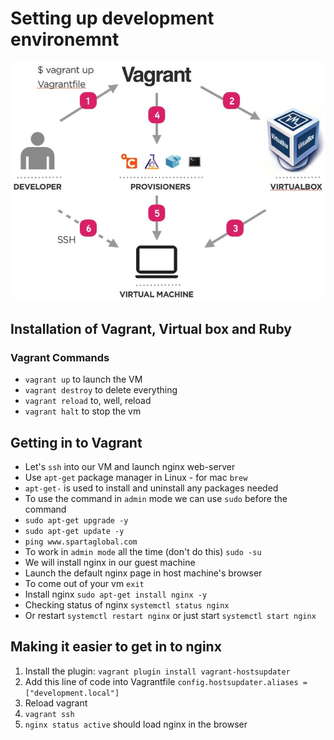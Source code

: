 # Setting up development environemnt
![](images/virtualisation.png)
## Installation of Vagrant, Virtual box and Ruby
### Vagrant Commands
- `vagrant up` to launch the VM
- `vagrant destroy` to delete everything
- `vagrant reload` to, well, reload
- `vagrant halt` to stop the vm

## Getting in to Vagrant
- Let's `ssh` into our VM and launch nginx web-server
- Use `apt-get` package manager in Linux - for mac `brew`
- `apt-get-` is used to install and uninstall any packages needed
- To use the command in `admin` mode we can use `sudo` before the command
- `sudo apt-get upgrade -y`
- `sudo apt-get update -y`
- `ping www.spartaglobal.com`
- To work in `admin mode` all the time (don't do this) `sudo -su`
- We will install nginx in our guest machine
- Launch the default nginx page in host machine's browser
- To come out of your vm `exit`
- Install nginx `sudo apt-get install nginx -y`
- Checking status of nginx `systemctl status nginx`
- Or restart `systemctl restart nginx` or just start `systemctl start nginx`

## Making it easier to get in to nginx
1. Install the plugin: `vagrant plugin install vagrant-hostsupdater`
2. Add this line of code into Vagrantfile `config.hostsupdater.aliases = ["development.local"]`
3. Reload vagrant
4. `vagrant ssh`
5. `nginx status active` should load nginx in the browser
